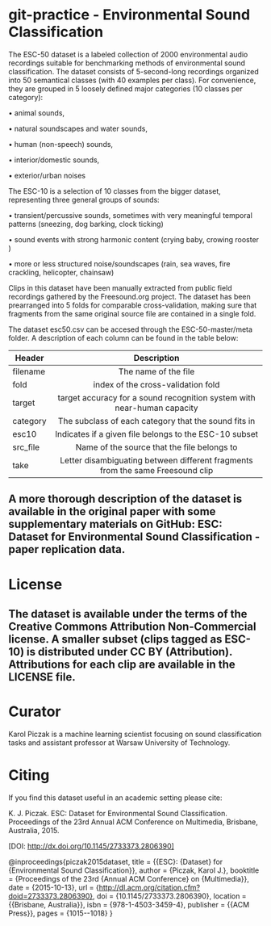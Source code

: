 # git-practice - Environmental Sound Classification
The ESC-50 dataset is a labeled collection of 2000 environmental audio recordings suitable for benchmarking methods of environmental sound classification. The dataset consists of 5-second-long recordings organized into 50 semantical classes (with 40 examples per class). For convenience, they are grouped in 5 loosely defined major categories (10 classes per category):

• animal sounds,

• natural soundscapes and water sounds,

• human (non-speech) sounds,

• interior/domestic sounds,

• exterior/urban noises

The ESC-10 is a selection of 10 classes from the bigger dataset, representing three general groups of sounds:

• transient/percussive sounds, sometimes with very meaningful temporal patterns (sneezing, dog barking, clock
ticking)

• sound events with strong harmonic content (crying
baby, crowing rooster )

• more or less structured noise/soundscapes (rain, sea
waves, fire crackling, helicopter, chainsaw)

Clips in this dataset have been manually extracted from public field recordings gathered by the Freesound.org project. The dataset has been prearranged into 5 folds for comparable cross-validation, making sure that fragments from the same original source file are contained in a single fold.

The dataset esc50.csv can be accesed through the ESC-50-master/meta folder. A description of each column can be found in the table below:

| Header        |Description            |
| ------------- |:-------------:|
| filename| The name of the file  |  
| fold|index of the cross-validation fold   |    
| target |target accuracy for a sound recognition system with near-human capacity       |     
| category |The subclass of each category that the sound fits in      |
| esc10 |Indicates if a given file belongs to the ESC-10 subset        |
| src_file |Name of the source that the file belongs to       |
| take |Letter disambiguating between different fragments from the same Freesound clip      |

A more thorough description of the dataset is available in the original paper with some supplementary materials on GitHub: ESC: Dataset for Environmental Sound Classification - paper replication data.
---
# License
The dataset is available under the terms of the Creative Commons Attribution Non-Commercial license. A smaller subset (clips tagged as ESC-10) is distributed under CC BY (Attribution). Attributions for each clip are available in the LICENSE file.
---
# Curator
Karol Piczak is a machine learning scientist focusing on sound classification tasks and assistant professor at Warsaw University of Technology.

# Citing
If you find this dataset useful in an academic setting please cite:

K. J. Piczak. ESC: Dataset for Environmental Sound Classification. Proceedings of the 23rd Annual ACM Conference on Multimedia, Brisbane, Australia, 2015.

[DOI: http://dx.doi.org/10.1145/2733373.2806390]

@inproceedings{piczak2015dataset,
  title = {{ESC}: {Dataset} for {Environmental Sound Classification}},
  author = {Piczak, Karol J.},
  booktitle = {Proceedings of the 23rd {Annual ACM Conference} on {Multimedia}},
  date = {2015-10-13},
  url = {http://dl.acm.org/citation.cfm?doid=2733373.2806390},
  doi = {10.1145/2733373.2806390},
  location = {{Brisbane, Australia}},
  isbn = {978-1-4503-3459-4},
  publisher = {{ACM Press}},
  pages = {1015--1018}
} 
